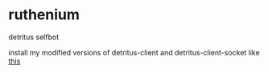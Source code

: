 # ruthenium
detritus selfbot

install my modified versions of detritus-client and detritus-client-socket like [this](https://github.com/voidfill/client#detritus-but-fixed-for-selfbots)

